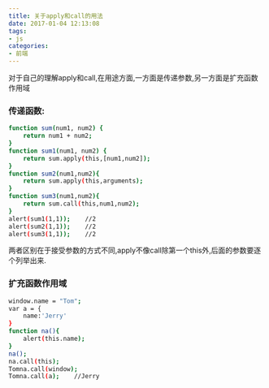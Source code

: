 ```yaml
---
title: 关于apply和call的用法
date: 2017-01-04 12:13:08
tags:
- js
categories:
- 前端
---
```


对于自己的理解apply和call,在用途方面,一方面是传递参数,另一方面是扩充函数作用域
### 传递函数:
```bash
function sum(num1, num2) {
    return num1 + num2;
}
function sum1(num1, num2) {  
    return sum.apply(this,[num1,num2]);
}
function sum2(num1,num2){  
    return sum.apply(this,arguments);
}
function sum3(num1,num2){  
    return sum.call(this,num1,num2);
}
alert(sum1(1,1));    //2  
alert(sum2(1,1));    //2
alert(sum3(1,1));    //2
```
两者区别在于接受参数的方式不同,apply不像call除第一个this外,后面的参数要逐个列举出来.

### 扩充函数作用域
```bash
window.name = "Tom";
var a = {  
    name:'Jerry'
}
function na(){  
    alert(this.name);
}
na();
na.call(this);      
Tomna.call(window);    
Tomna.call(a);    //Jerry

